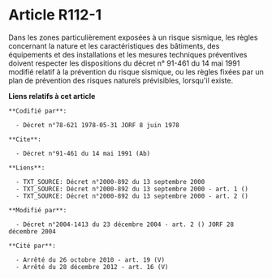 # Article R112-1

Dans les zones particulièrement exposées à un risque sismique, les règles concernant la nature et les caractéristiques des
bâtiments, des équipements et des installations et les mesures techniques préventives doivent respecter les dispositions du
décret n° 91-461 du 14 mai 1991 modifié relatif à la prévention du risque sismique, ou les règles fixées par un plan de
prévention des risques naturels prévisibles, lorsqu'il existe.

**Liens relatifs à cet article**

	**Codifié par**:

	  - Décret n°78-621 1978-05-31 JORF 8 juin 1978

	**Cite**:

	  - Décret n°91-461 du 14 mai 1991 (Ab)

	**Liens**:

	  - TXT_SOURCE: Décret n°2000-892 du 13 septembre 2000
	  - TXT_SOURCE: Décret n°2000-892 du 13 septembre 2000 - art. 1 ()
	  - TXT_SOURCE: Décret n°2000-892 du 13 septembre 2000 - art. 2 ()

	**Modifié par**:

	  - Décret n°2004-1413 du 23 décembre 2004 - art. 2 () JORF 28 décembre 2004

	**Cité par**:

	  - Arrêté du 26 octobre 2010 - art. 19 (V)
	  - Arrêté du 28 décembre 2012 - art. 16 (V)
